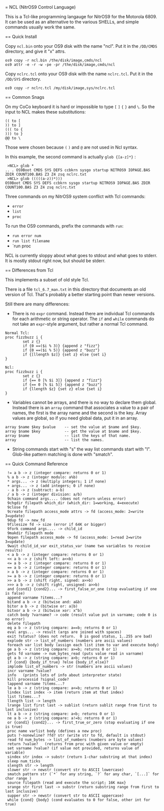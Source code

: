 = NCL (NitrOS9 Control Language)

This is a Tcl-like programming langauge for NitrOS9 for the Motorola 6809.
It can be used as an alternative to the various SHELLs, and simple commands
usually work the same.

== Quick Install

Copy `ncl.bin` onto your OS9 disk with the name "ncl".
Put it in the `/DD/CMDS` directory, and give it "x" attrs.

```
os9 copy -r ncl.bin /the/disk/image,cmds/ncl
os9 attr -e -r -w -pe -pr /the/disk/image,cmds/ncl
```

Copy `nclrc.tcl` onto your OS9 disk with the name `nclrc.tcl`.
Put it in the `/DD/SYS` directory.

```
os9 copy -r nclrc.tcl /my/disk/image,sys/nclrc.tcl
```

== Common Snags

On my CoCo keyboard it is hard or impossible to type `[` `]` `{` `}` and `\`.
So the input to NCL makes these substitutions:

```
(( to [
)) to ]
((( to {
))) to }
@@ to \
```

Those were chosen because `(` `)` and `@` are not used in Ncl syntax.

In this example, the second command is actually `glob {[a-z]*}` :

```
 >NCL> glob *
.. . OS9Boot CMDS SYS DEFS ccbkrn sysgo startup NITROS9 IOPAGE.BAS ZDIR COUNT100.BAS Z3 Z4 zsq nclrc.txt
 >NCL> glob (((((a-z))*)))
OS9Boot CMDS SYS DEFS ccbkrn sysgo startup NITROS9 IOPAGE.BAS ZDIR COUNT100.BAS Z3 Z4 zsq nclrc.txt
```

Three commands on my NitrOS9 system conflict with Tcl commands:

*   `error`
*   `list`
*   `proc`

To run the OS9 commands, prefix the commands with `run`:

*   `run error num`
*   `run list filename`
*   `run proc

NCL is currently sloppy about what goes to stdout and what goes to stderr.
It is mostly stdout right now, but should be stderr.

== Differences from Tcl

This implements a subset of old style Tcl.

There is a file `tcl_6.7_man.txt` in this directory that documents an old
version of Tcl.  That's probably a better starting point than newer versions.

Still there are many differences:

*   There is no `expr` command.  Instead there are individual Tcl commands 
for each arithmetic or string operator.  The `if` and `while` commands do
not take an `expr`-style argument, but rather a normal Tcl command.

```
Normal Tcl:
proc fizzbuzz i {
        set z {}
        if {0 ==($i % 3)} {append z "fizz"}
        if {0 ==($i % 5)} {append z "buzz"}
        if {[llength $z]} {set z} else {set i}
}

Ncl:
proc fizzbuzz i {
        set z {}
        if {== 0 [% $i 3]} {append z "fizz"}
        if {== 0 [% $i 5]} {append z "buzz"}
        if {llength $z} {set z} else {set i}
}
```

*   Variables cannot be arrays, and there is no way to declare them global.
Instead there is an `array` command that associates a value to a pair of
names, the first is the array name and the second is the key.
Array values are global, so if you need global data, put it in an array.

```
array $name $key $value    -- set the value at $name and $key.
array $name $key           -- get the value at $name and $key.
array $name                -- list the keys of that name.
array                      -- list the names.
```

*   String commands start with "s" the way list commands start with "l".
    Glob-like pattern matching is done with "smatch".

== Quick Command Reference

```
 != a b -> z (integer compare: returns 0 or 1)
 % a b -> z (integer modulo: a%b)
 * args... -> z (multiply integers; 1 if none)
 + args... -> z (add integers; 0 if none)
 - a b -> z (subtract: a-b)
 / a b -> z (integer division: a/b)
 9chain command args.... (does not return unless error)
 9chgdir filepath which_dir (which_dir: 1=working, 4=execute)
 9close fd
 9create filepath access_mode attrs -> fd (access_mode: 2=write 3=update)
 9dup fd -> new_fd
 9filesize fd -> size (error if 64K or bigger)
 9fork command args.... -> child_id
 9makdir filepath mode
 9open filepath access_mode -> fd (access_mode: 1=read 2=write 3=update)
 9wait child_id_var exit_status_var (name two variables to receive results)
 < a b -> z (integer compare: returns 0 or 1)
 << a b -> z (shift left: a<<b)
 <= a b -> z (integer compare: returns 0 or 1)
 == a b -> z (integer compare: returns 0 or 1)
 > a b -> z (integer compare: returns 0 or 1)
 >= a b -> z (integer compare: returns 0 or 1)
 >> a b -> z (shift right, signed: a>>b)
 >>> a b -> z (shift right, unsigned: a>>b)
 and {cond1} {cond2}... -> first_false_or_one (stop evaluating if one is false)
 append varname ?items...?
 bitand a b -> z (bitwise and: a&b)
 bitor a b -> z (bitwise or: a|b)
 bitxor a b -> z (bitwise xor: x^b)
 catch body ?varname? -> code (result value put in varname; code 0 is no error)
 delete filepath
 eq a b -> z (string compare: a==b; returns 0 or 1)
 eval args... -> result (args are joined with spaces)
 exit ?status? (does not return.  0 is good status, 1..255 are bad)
 explode str -> list_of_numbers (numbers are ascii values)
 foreach var list body (assign each list item to var and execute body)
 ge a b -> z (string compare: a>=b; returns 0 or 1)
 gets fd varname -> num_bytes_read (puts value read in varname)
 gt a b -> z (string compare: a>b; returns 0 or 1)
 if {cond} {body_if_true} ?else {body_if_else}?
 implode list_of_numbers -> str (numbers are ascii values)
 incr varname ?value?
 info   (prints lots of info about interpreter state)
 kill processid ?signal_code?
 lappend varname ?items...?
 le a b -> z (string compare: a<=b; returns 0 or 1)
 lindex list index -> item (return item at that index)
 list ?items...?
 llength list -> length
 lrange list first last -> sublist (return sublit range from first to last inclusive)
 lt a b -> z (string compare: a<b; returns 0 or 1)
 ne a b -> z (string compare: a!=b; returns 0 or 1)
 or {cond1} {cond2}... -> first_true_or_zero (stop evaluating if one is true)
 proc name varlist body (defines a new proc)
 puts ?-nonewline? ?fd? str (write str to fd, default is stdout)
 read fd num_bytes -> list_of_numbers (numbers are byte values)
 return ?value?   (returns from proc with given value or empty)
 set varname ?value? (if value not provided, returns value of variable)
 sindex str index -> substr (return 1-char substring at that index)
 sleep num_ticks
 slength str -> length
 slower str -> newstr (convert str to ASCII lowercase)
 smatch pattern str (`*` for any string, `?` for any char, `[...]` for char range )
 source filepath (read and execute the script; 16K max}
 srange str first last -> substr (return substring range from first to last inclusive)
 supper str -> newstr (convert str to ASCII uppercase)
 while {cond} {body} (cond evaluates to 0 for false, other int for true)
```
